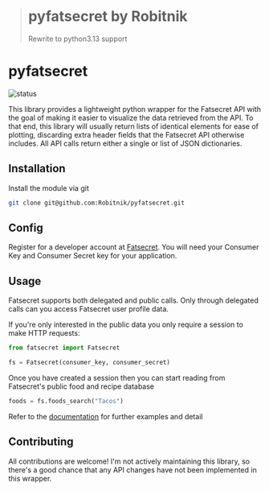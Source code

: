 > # pyfatsecret by Robitnik
> Rewrite to python3.13 support
# pyfatsecret

![status](https://badge.fury.io/py/fatsecret.svg)

This library provides a lightweight python wrapper for the Fatsecret API with the goal of making it easier to visualize the data retrieved from the API. To that end, this library will usually return lists of identical elements for ease of plotting, discarding extra header fields that the Fatsecret API otherwise includes. All API calls return either a single or list of JSON dictionaries.

## Installation

Install the module via git
```sh
git clone git@github.com:Robitnik/pyfatsecret.git
```


## Config

Register for a developer account at [Fatsecret](https://platform.fatsecret.com/api/). You will need your Consumer Key and Consumer Secret key for your application.

## Usage

Fatsecret supports both delegated and public calls. Only through delegated calls can you access Fatsecret user profile data.

If you're only interested in the public data you only require a session to make HTTP requests:

```py
from fatsecret import Fatsecret

fs = Fatsecret(consumer_key, consumer_secret)
```

Once you have created a session then you can start reading from Fatsecret's public food and recipe database

```py
foods = fs.foods_search("Tacos")
```

Refer to the [documentation](https://pyfatsecret.readthedocs.org/en/latest/) for further examples and detail

## Contributing

All contributions are welcome! I'm not actively maintaining this library, so there's a good chance that any API changes have not been implemented in this wrapper.